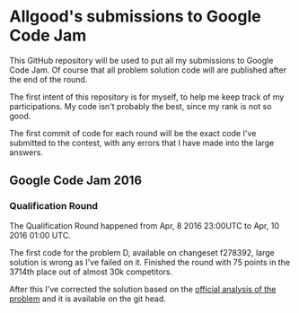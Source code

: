 Allgood's submissions to Google Code Jam
========================================

This GitHub repository will be used to put all my submissions
to Google Code Jam. Of course that all problem solution code will are published
after the end of the round.

The first intent of this repository is for myself, to help me keep track of my participations. My code isn't probably the best, since my rank is not so good.

The first commit of code for each round will be the exact code I've submitted to the contest, with any errors that I have made into the large answers.

Google Code Jam 2016
--------------------

### Qualification Round

The Qualification Round happened from Apr, 8 2016 23:00UTC to Apr, 10 2016 01:00 UTC.

The first code for the problem D, available on changeset f278392, large solution is wrong as I've failed on it. Finished the round with 75 points in the 3714th place out of almost 30k competitors.

After this I've corrected the solution based on the [official analysis of the problem](https://code.google.com/codejam/contest/6254486/dashboard#s=a&a=3) and it is available on the git head.
